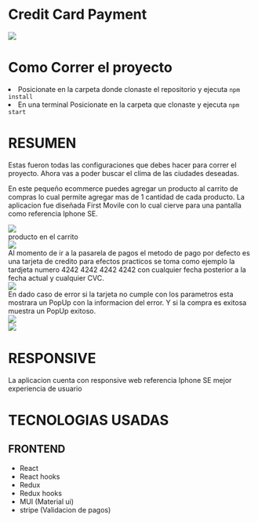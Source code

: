 <h1>Credit Card Payment</h1>

<div>
    <img src='./ReadmeAssets/home.png'></img>
</div>


<h1>Como Correr el proyecto</h1>
<li>Posicionate en la carpeta donde clonaste el repositorio y ejecuta <code>npm install</code></li>
<li>En una terminal  Posicionate en la carpeta que clonaste y ejecuta <code>npm start</code></li>
</ul>


<h1>RESUMEN</h1>

<p>
    Estas fueron todas las configuraciones que debes hacer para correr el proyecto. Ahora vas a poder buscar el clima de las ciudades deseadas.
</p>

<p>
    En este pequeño ecommerce puedes agregar un producto al carrito de compras lo cual permite agregar mas de 1 cantidad de cada producto.
    La aplicacion fue diseñada First Movile con lo cual cierve para una pantalla como referencia Iphone SE.

<div>
    <img src='./readmeAssets/addProduct.png'></img>
</div>
    producto en el carrito
<div>
    <img src='./readmeAssets/cart.png'></img>
</div>
    Al momento de ir a la pasarela de pagos el metodo de pago por defecto es una tarjeta de credito para efectos practicos se toma como ejemplo la tardjeta numero 4242 4242 4242 4242 con cualquier fecha posterior a la fecha actual y cualquier CVC.
<div>
    <img src='./readmeAssets/delivery.png'></img>
</div>
    En dado caso de error si la tarjeta no cumple con los parametros esta mostrara un PopUp con la informacion del error. 
    Y si la compra es exitosa muestra un PopUp exitoso.
<div>
    <img src='./readmeAssets/creditCartNotOk.png'></img>
</div>

<div>
    <img src='./readmeAssets/creditCarOk.png'></img>
</div>
</p>

<h1>RESPONSIVE</h1>

<p>
    La aplicacion cuenta con responsive web referencia Iphone SE mejor experiencia de usuario 
</p>

<div>
    <h1> TECNOLOGIAS USADAS </h1>
        <h2>FRONTEND</h2>
        <ul>
            <li>React </li>
            <li>React hooks</li>
            <li>Redux</li>
            <li>Redux hooks</li>
            <li>MUI (Material ui)</li>
            <li>stripe (Validacion de pagos)</li>
        </ul>
</div>